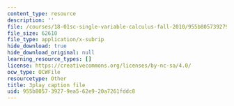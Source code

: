 ```yaml
---
content_type: resource
description: ''
file: /courses/18-01sc-single-variable-calculus-fall-2010/955b805739279ea562e920a7261fddc8_XRkgBWbWvg4.srt
file_size: 62610
file_type: application/x-subrip
hide_download: true
hide_download_original: null
learning_resource_types: []
license: https://creativecommons.org/licenses/by-nc-sa/4.0/
ocw_type: OCWFile
resourcetype: Other
title: 3play caption file
uid: 955b8057-3927-9ea5-62e9-20a7261fddc8
---
```

